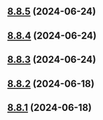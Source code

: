 ## [8.8.5](https://github.com/msobiecki/eslint-config/compare/v8.8.4...v8.8.5) (2024-06-24)



## [8.8.4](https://github.com/msobiecki/eslint-config/compare/v8.8.3...v8.8.4) (2024-06-24)



## [8.8.3](https://github.com/msobiecki/eslint-config/compare/v8.8.2...v8.8.3) (2024-06-24)



## [8.8.2](https://github.com/msobiecki/eslint-config/compare/v8.8.1...v8.8.2) (2024-06-18)



## [8.8.1](https://github.com/msobiecki/eslint-config/compare/v8.8.0...v8.8.1) (2024-06-18)



